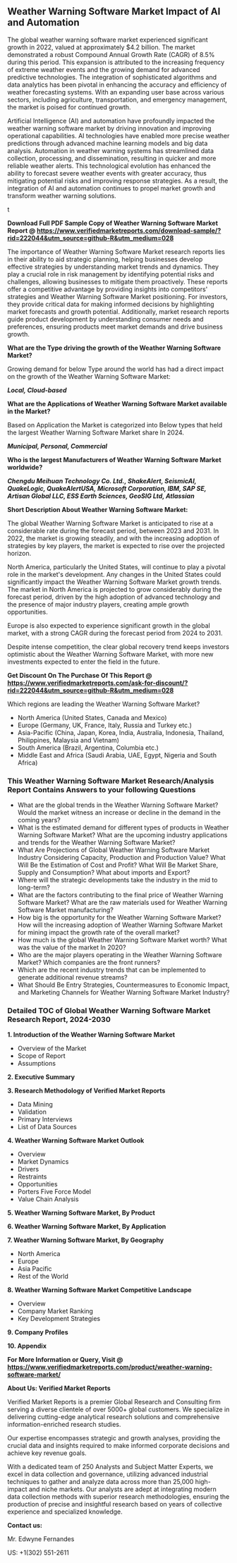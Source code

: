 <h2>Weather Warning Software Market Impact of AI and Automation</h2><p>The global weather warning software market experienced significant growth in 2022, valued at approximately $4.2 billion. The market demonstrated a robust Compound Annual Growth Rate (CAGR) of 8.5% during this period. This expansion is attributed to the increasing frequency of extreme weather events and the growing demand for advanced predictive technologies. The integration of sophisticated algorithms and data analytics has been pivotal in enhancing the accuracy and efficiency of weather forecasting systems. With an expanding user base across various sectors, including agriculture, transportation, and emergency management, the market is poised for continued growth.</p><p>Artificial Intelligence (AI) and automation have profoundly impacted the weather warning software market by driving innovation and improving operational capabilities. AI technologies have enabled more precise weather predictions through advanced machine learning models and big data analysis. Automation in weather warning systems has streamlined data collection, processing, and dissemination, resulting in quicker and more reliable weather alerts. This technological evolution has enhanced the ability to forecast severe weather events with greater accuracy, thus mitigating potential risks and improving response strategies. As a result, the integration of AI and automation continues to propel market growth and transform weather warning solutions.</p>t</p><p id="" class=""><strong>Download Full PDF Sample Copy of Weather Warning Software Market Report @ <a href="https://www.verifiedmarketreports.com/download-sample/?rid=222044&utm_source=github-R&utm_medium=028" target="_blank">https://www.verifiedmarketreports.com/download-sample/?rid=222044&utm_source=github-R&utm_medium=028</a></strong></p><p>The importance of&nbsp;Weather Warning Software Market research reports lies in their ability to aid strategic planning, helping businesses develop effective strategies by understanding market trends and dynamics. They play a crucial role in risk management by identifying potential risks and challenges, allowing businesses to mitigate them proactively. These reports offer a competitive advantage by providing insights into competitors' strategies and Weather Warning Software Market positioning. For investors, they provide critical data for making informed decisions by highlighting market forecasts and growth potential. Additionally, market research reports guide product development by understanding consumer needs and preferences, ensuring products meet market demands and drive business growth.</p><p><strong>What are the&nbsp;Type driving the growth of the Weather Warning Software Market?</strong></p><p id="" class="">Growing demand for below Type around the world has had a direct impact on the growth of the Weather Warning Software Market:</p><em><strong>Local, Cloud-based</strong></em></p><strong>What are the&nbsp;Applications&nbsp;of Weather Warning Software Market available in the Market?</strong></p><p id="" class="">Based on Application the Market is categorized into Below types that held the largest Weather Warning Software Market share In 2024.</p><em><strong>Municipal, Personal, Commercial</strong></em></p><strong>Who is the largest Manufacturers of Weather Warning Software Market worldwide?</strong></p><p><em><strong>Chengdu Meihuan Technology Co. Ltd., ShakeAlert, SeismicAI, QuakeLogic, QuakeAlertUSA, Microsoft Corporation, IBM, SAP SE, Artisan Global LLC, ESS Earth Sciences, GeoSIG Ltd, Atlassian</strong></em></p><p id="" class=""><strong>Short Description About Weather Warning Software Market:</strong></p><p>The global Weather Warning Software Market is anticipated to rise at a considerable rate during the forecast period, between 2023 and 2031. In 2022, the market is growing steadily, and with the increasing adoption of strategies by key players, the market is expected to rise over the projected horizon.</p><p>North America, particularly the United States, will continue to play a pivotal role in the market's development. Any changes in the United States could significantly impact the Weather Warning Software Market growth trends. The market in North America is projected to grow considerably during the forecast period, driven by the high adoption of advanced technology and the presence of major industry players, creating ample growth opportunities.</p><p>Europe is also expected to experience significant growth in the global market, with a strong CAGR during the forecast period from 2024 to 2031.</p><p>Despite intense competition, the clear global recovery trend keeps investors optimistic about the Weather Warning Software Market, with more new investments expected to enter the field in the future.</p><p id="" class=""><strong>Get Discount On The Purchase Of This Report @ <a href="https://www.verifiedmarketreports.com/ask-for-discount/?rid=222044&utm_source=github-R&utm_medium=028" target="_blank">https://www.verifiedmarketreports.com/ask-for-discount/?rid=222044&utm_source=github-R&utm_medium=028</a></strong></p>Which regions are leading the Weather Warning Software Market?</p><ul><li>North America (United States, Canada and Mexico)</li><li>Europe (Germany, UK, France, Italy, Russia and Turkey etc.)</li><li>Asia-Pacific (China, Japan, Korea, India, Australia, Indonesia, Thailand, Philippines, Malaysia and Vietnam)</li><li>South America (Brazil, Argentina, Columbia etc.)</li><li>Middle East and Africa (Saudi Arabia, UAE, Egypt, Nigeria and South Africa)</li></ul><h3 id="" class="">This Weather Warning Software Market Research/Analysis Report Contains Answers to your following Questions</h3><ul><li>What are the global trends in the Weather Warning Software Market? Would the market witness an increase or decline in the demand in the coming years?</li><li>What is the estimated demand for different types of products in Weather Warning Software Market? What are the upcoming industry applications and trends for the Weather Warning Software Market?</li><li>What Are Projections of Global Weather Warning Software Market Industry Considering Capacity, Production and Production Value? What Will Be the Estimation of Cost and Profit? What Will Be Market Share, Supply and Consumption? What about imports and Export?</li><li>Where will the strategic developments take the industry in the mid to long-term?</li><li>What are the factors contributing to the final price of Weather Warning Software Market? What are the raw materials used for Weather Warning Software Market manufacturing?</li><li>How big is the opportunity for the Weather Warning Software Market? How will the increasing adoption of Weather Warning Software Market for mining impact the growth rate of the overall market?</li><li>How much is the global Weather Warning Software Market worth? What was the value of the market In 2020?</li><li>Who are the major players operating in the Weather Warning Software Market? Which companies are the front runners?</li><li>Which are the recent industry trends that can be implemented to generate additional revenue streams?</li><li>What Should Be Entry Strategies, Countermeasures to Economic Impact, and Marketing Channels for Weather Warning Software Market Industry?</li></ul><h3 id="" class="">Detailed TOC of Global Weather Warning Software Market Research Report, 2024-2030</h3><p id="" class=""><strong>1. Introduction of the Weather Warning Software Market</strong></p><ul><li>Overview of the Market</li><li>Scope of Report</li><li>Assumptions</li></ul><p id="" class=""><strong>2. Executive Summary</strong></p><p id="" class=""><strong>3. Research Methodology of Verified Market Reports</strong></p><ul><li>Data Mining</li><li>Validation</li><li>Primary Interviews</li><li>List of Data Sources</li></ul><p id="" class=""><strong>4. Weather Warning Software Market Outlook</strong></p><ul><li>Overview</li><li>Market Dynamics</li><li>Drivers</li><li>Restraints</li><li>Opportunities</li><li>Porters Five Force Model</li><li>Value Chain Analysis</li></ul><p id="" class=""><strong>5. Weather Warning Software Market, By Product</strong></p><p id="" class=""><strong>6. Weather Warning Software Market, By Application</strong></p><p id="" class=""><strong>7. Weather Warning Software Market, By Geography</strong></p><ul><li>North America</li><li>Europe</li><li>Asia Pacific</li><li>Rest of the World</li></ul><p id="" class=""><strong>8. Weather Warning Software Market Competitive Landscape</strong></p><ul><li>Overview</li><li>Company Market Ranking</li><li>Key Development Strategies</li></ul><p id="" class=""><strong>9. Company Profiles</strong></p><p id="" class=""><strong>10. Appendix</strong></p><p id="" class=""><strong>For More Information or Query, Visit @ <a href="https://www.verifiedmarketreports.com/product/weather-warning-software-market/" target="_blank">https://www.verifiedmarketreports.com/product/weather-warning-software-market/</a></strong></p><p id="" class=""><strong>About Us: Verified Market Reports</strong></p><p id="" class="">Verified Market Reports is a premier Global Research and Consulting firm serving a diverse clientele of over 5000+ global customers. We specialize in delivering cutting-edge analytical research solutions and comprehensive information-enriched research studies.</p><p id="" class="">Our expertise encompasses strategic and growth analyses, providing the crucial data and insights required to make informed corporate decisions and achieve key revenue goals.</p><p id="" class="">With a dedicated team of 250 Analysts and Subject Matter Experts, we excel in data collection and governance, utilizing advanced industrial techniques to gather and analyze data across more than 25,000 high-impact and niche markets. Our analysts are adept at integrating modern data collection methods with superior research methodologies, ensuring the production of precise and insightful research based on years of collective experience and specialized knowledge.</p><p id="" class=""><strong>Contact us:</strong></p><p id="" class="">Mr. Edwyne Fernandes</p><p id="" class="">US: +1(302) 551-2611</p>